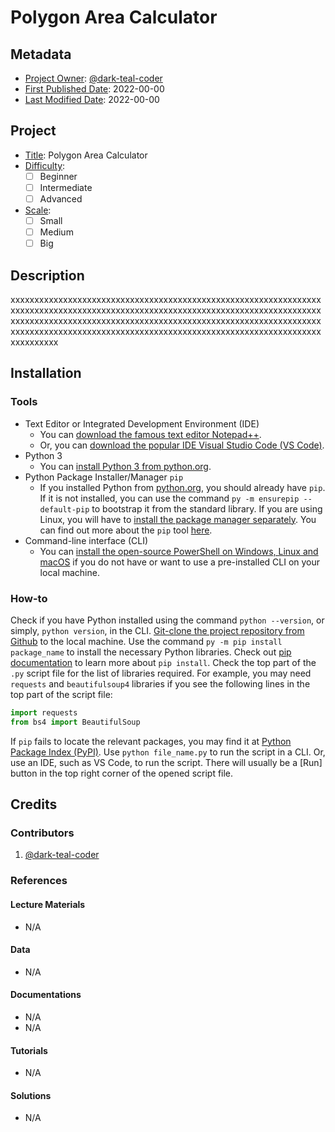 <!-- This is a README file for a project. -->

# Polygon Area Calculator

## Metadata

- <ins>Project Owner</ins>: [@dark-teal-coder](github.com/dark-teal-coder)
- <ins>First Published Date</ins>: 2022-00-00
- <ins>Last Modified Date</ins>: 2022-00-00

## Project

- <ins>Title</ins>: Polygon Area Calculator
- <ins>Difficulty</ins>:
  - [ ] Beginner
  - [ ] Intermediate
  - [ ] Advanced
- <ins>Scale</ins>:
  - [ ] Small
  - [ ] Medium
  - [ ] Big

## Description

xxxxxxxxxxxxxxxxxxxxxxxxxxxxxxxxxxxxxxxxxxxxxxxxxxxxxxxxxxxxxxxxxxxxxxxxxxxxxxxxxxxxxxxxxxxxxxxxxxxxxxxxxxxxxxxxxxxxxxxxxxxxxxxxxxxxxxxxxxxxxxxxxxxxxxxxxxxxxxxxxxxxxxxxxxxxxxxxxxxxxxxxxxxxxxxxxxxxxxxxxxxxxxxxxxxxxxxxxxxxxxxxxxxxxxxxxxxxxxxxxxxxxxxxxxxxxxxxxxxxxxxxxxxxxx

## Installation

### Tools

- Text Editor or Integrated Development Environment (IDE)
  - You can [download the famous text editor Notepad++](https://notepad-plus-plus.org/downloads/).
  - Or, you can [download the popular IDE Visual Studio Code (VS Code)](https://code.visualstudio.com/download).
- Python 3
  - You can [install Python 3 from python.org](https://www.python.org/downloads/).
- Python Package Installer/Manager `pip`
  - If you installed Python from [python.org](https://www.python.org/), you should already have `pip`. If it is not installed, you can use the command `py -m ensurepip --default-pip` to bootstrap it from the standard library. If you are using Linux, you will have to [install the package manager separately](https://packaging.python.org/en/latest/guides/installing-using-linux-tools/). You can find out more about the `pip` tool [here](https://pip.pypa.io/en/stable/getting-started/).
- Command-line interface (CLI)
  - You can [install the open-source PowerShell on Windows, Linux and macOS](https://docs.microsoft.com/en-us/powershell/scripting/install/installing-powershell) if you do not have or want to use a pre-installed CLI on your local machine.

### How-to

Check if you have Python installed using the command `python --version`, or simply, `python version`, in the CLI. [Git-clone the project repository from Github](https://docs.github.com/en/repositories/creating-and-managing-repositories/cloning-a-repository) to the local machine. Use the command `py -m pip install package_name` to install the necessary Python libraries. Check out [pip documentation](https://pip.pypa.io/en/stable/cli/pip_install/) to learn more about `pip install`. Check the top part of the `.py` script file for the list of libraries required. For example, you may need `requests` and `beautifulsoup4` libraries if you see the following lines in the top part of the script file:

```python
import requests
from bs4 import BeautifulSoup
```

If `pip` fails to locate the relevant packages, you may find it at [Python Package Index (PyPI)](https://pypi.org/). Use `python file_name.py` to run the script in a CLI. Or, use an IDE, such as VS Code, to run the script. There will usually be a [Run] button in the top right corner of the opened script file.

## Credits

### Contributors

1. [@dark-teal-coder](github.com/dark-teal-coder)

### References

#### Lecture Materials

- N/A

#### Data

- N/A

#### Documentations

- N/A
- N/A

#### Tutorials

- N/A

#### Solutions

- N/A
